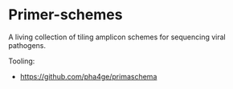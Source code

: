 # Primer-schemes

A living collection of tiling amplicon schemes for sequencing viral pathogens.

Tooling:  
- https://github.com/pha4ge/primaschema
